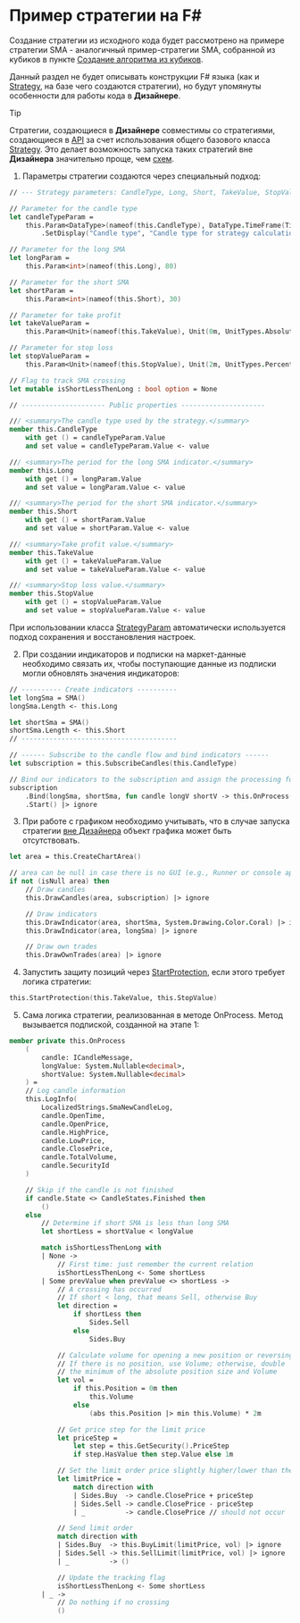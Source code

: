 # Пример стратегии на F#

Создание стратегии из исходного кода будет рассмотрено на примере стратегии SMA \- аналогичный пример\-стратегии SMA, собранной из кубиков в пункте [Создание алгоритма из кубиков](../../using_visual_designer/first_strategy.md).

Данный раздел не будет описывать конструкции F# языка (как и [Strategy](../../../../api/strategies.md), на базе чего создаются стратегии), но будут упомянуты особенности для работы кода в **Дизайнере**.

> [!TIP]
> Стратегии, создающиеся в **Дизайнере** совместимы со стратегиями, создающиеся в [API](../../../../api.md) за счет использования общего базового класса [Strategy](../../../../api/strategies.md). Это делает возможность запуска таких стратегий вне **Дизайнера** значительно проще, чем [схем](../../../live_execution/running_strategies_outside_of_designer.md).

1. Параметры стратегии создаются через специальный подход:

```fsharp
// --- Strategy parameters: CandleType, Long, Short, TakeValue, StopValue ---

// Parameter for the candle type
let candleTypeParam =
	this.Param<DataType>(nameof(this.CandleType), DataType.TimeFrame(TimeSpan.FromMinutes 1.0))
		.SetDisplay("Candle type", "Candle type for strategy calculation.", "General")

// Parameter for the long SMA
let longParam =
	this.Param<int>(nameof(this.Long), 80)

// Parameter for the short SMA
let shortParam =
	this.Param<int>(nameof(this.Short), 30)

// Parameter for take profit
let takeValueParam =
	this.Param<Unit>(nameof(this.TakeValue), Unit(0m, UnitTypes.Absolute))

// Parameter for stop loss
let stopValueParam =
	this.Param<Unit>(nameof(this.StopValue), Unit(2m, UnitTypes.Percent))

// Flag to track SMA crossing
let mutable isShortLessThenLong : bool option = None

// --------------------- Public properties ---------------------

/// <summary>The candle type used by the strategy.</summary>
member this.CandleType
	with get () = candleTypeParam.Value
	and set value = candleTypeParam.Value <- value

/// <summary>The period for the long SMA indicator.</summary>
member this.Long
	with get () = longParam.Value
	and set value = longParam.Value <- value

/// <summary>The period for the short SMA indicator.</summary>
member this.Short
	with get () = shortParam.Value
	and set value = shortParam.Value <- value

/// <summary>Take profit value.</summary>
member this.TakeValue
	with get () = takeValueParam.Value
	and set value = takeValueParam.Value <- value

/// <summary>Stop loss value.</summary>
member this.StopValue
	with get () = stopValueParam.Value
	and set value = stopValueParam.Value <- value
```

При использовании класса [StrategyParam](xref:StockSharp.Algo.Strategies.StrategyParam`1) автоматически используется подход сохранения и восстановления настроек.

2. При создании индикаторов и подписки на маркет-данные необходимо связать их, чтобы поступающие данные из подписки могли обновлять значения индикаторов:

```fsharp
// ---------- Create indicators ----------
let longSma = SMA()
longSma.Length <- this.Long

let shortSma = SMA()
shortSma.Length <- this.Short
// ---------------------------------------

// ------ Subscribe to the candle flow and bind indicators ------
let subscription = this.SubscribeCandles(this.CandleType)

// Bind our indicators to the subscription and assign the processing function
subscription
	.Bind(longSma, shortSma, fun candle longV shortV -> this.OnProcess(candle, longV, shortV))
	.Start() |> ignore
```

3. При работе с графиком необходимо учитывать, что в случае запуска стратегии [вне Дизайнера](../../../live_execution/running_strategies_outside_of_designer.md) объект графика может быть отсутствовать.

```fsharp
let area = this.CreateChartArea()

// area can be null in case there is no GUI (e.g., Runner or console app)
if not (isNull area) then
	// Draw candles
	this.DrawCandles(area, subscription) |> ignore

	// Draw indicators
	this.DrawIndicator(area, shortSma, System.Drawing.Color.Coral) |> ignore
	this.DrawIndicator(area, longSma) |> ignore

	// Draw own trades
	this.DrawOwnTrades(area) |> ignore
```

4. Запустить защиту позиций через [StartProtection](xref:StockSharp.Algo.Strategies.Strategy.StartProtection(StockSharp.Messages.Unit,StockSharp.Messages.Unit,System.Boolean,System.Nullable{System.TimeSpan},System.Nullable{System.TimeSpan},System.Boolean)), если этого требует логика стратегии:

```fsharp
this.StartProtection(this.TakeValue, this.StopValue)
```

5. Сама логика стратегии, реализованная в методе OnProcess. Метод вызывается подпиской, созданной на этапе 1:

```fsharp
member private this.OnProcess
	(
		candle: ICandleMessage,
		longValue: System.Nullable<decimal>,
		shortValue: System.Nullable<decimal>
	) =
	// Log candle information
	this.LogInfo(
		LocalizedStrings.SmaNewCandleLog,
		candle.OpenTime,
		candle.OpenPrice,
		candle.HighPrice,
		candle.LowPrice,
		candle.ClosePrice,
		candle.TotalVolume,
		candle.SecurityId
	)

	// Skip if the candle is not finished
	if candle.State <> CandleStates.Finished then
		()
	else
		// Determine if short SMA is less than long SMA
		let shortLess = shortValue < longValue

		match isShortLessThenLong with
		| None ->
			// First time: just remember the current relation
			isShortLessThenLong <- Some shortLess
		| Some prevValue when prevValue <> shortLess ->
			// A crossing has occurred
			// If short < long, that means Sell, otherwise Buy
			let direction =
				if shortLess then
					Sides.Sell
				else
					Sides.Buy

			// Calculate volume for opening a new position or reversing
			// If there is no position, use Volume; otherwise, double
			// the minimum of the absolute position size and Volume
			let vol =
				if this.Position = 0m then
					this.Volume
				else
					(abs this.Position |> min this.Volume) * 2m

			// Get price step for the limit price
			let priceStep =
				let step = this.GetSecurity().PriceStep
				if step.HasValue then step.Value else 1m

			// Set the limit order price slightly higher/lower than the current close price
			let limitPrice =
				match direction with
				| Sides.Buy  -> candle.ClosePrice + priceStep
				| Sides.Sell -> candle.ClosePrice - priceStep
				| _          -> candle.ClosePrice // should not occur

			// Send limit order
			match direction with
			| Sides.Buy  -> this.BuyLimit(limitPrice, vol) |> ignore
			| Sides.Sell -> this.SellLimit(limitPrice, vol) |> ignore
			| _          -> ()

			// Update the tracking flag
			isShortLessThenLong <- Some shortLess
		| _ ->
			// Do nothing if no crossing
			()
```
